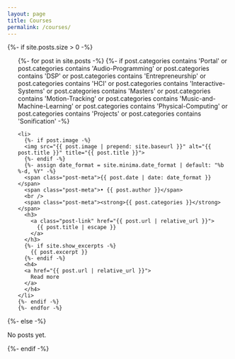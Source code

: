 ```yaml
---
layout: page
title: Courses
permalink: /courses/
---
```


{%- if site.posts.size > 0 -%}
  <!-- <h2 class="post-list-heading">{{ page.list_title | default: "Posts" }}</h2> -->
  <ul class="post-list">
    {%- for post in site.posts -%}
    {%- if post.categories contains 'Portal'
    or post.categories contains 'Audio-Programming'
    or post.categories contains 'DSP'
    or post.categories contains 'Entrepreneurship'
    or post.categories contains 'HCI'
    or post.categories contains 'Interactive-Systems'
    or post.categories contains 'Masters'
    or post.categories contains 'Motion-Tracking'
    or post.categories contains 'Music-and-Machine-Learning'
    or post.categories contains 'Physical-Computing'
    or post.categories contains 'Projects'
    or post.categories contains 'Sonification'
    -%}

    <li>
      {%- if post.image -%}
      <img src="{{ post.image | prepend: site.baseurl }}" alt="{{ post.title }}" title="{{ post.title }}">
      {%- endif -%}
      {%- assign date_format = site.minima.date_format | default: "%b %-d, %Y" -%}
      <span class="post-meta">{{ post.date | date: date_format }}</span>
      <span class="post-meta">• {{ post.author }}</span>
      <br />
      <span class="post-meta"><strong>{{ post.categories }}</strong></span>
      <h3>
        <a class="post-link" href="{{ post.url | relative_url }}">
          {{ post.title | escape }}
        </a>
      </h3>
      {%- if site.show_excerpts -%}
        {{ post.excerpt }}
      {%- endif -%}
      <h4>
      <a href="{{ post.url | relative_url }}">
        Read more
      </a>
      </h4>
    </li>
    {%- endif -%}    
    {%- endfor -%}
  </ul>
  {%- else -%}
  <p>No posts yet.</p>
  {%- endif -%}
